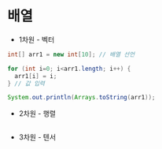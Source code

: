 # 배열
- 1차원 - 벡터
```java
int[] arr1 = new int[10]; // 배열 선언

for (int i=0; i<arr1.length; i++) {
  arr1[i] = i;
} // 값 입력

System.out.println(Arrays.toString(arr1));
```
- 2차원 - 행렬
```java

```
- 3차원 - 텐서
```java

```
